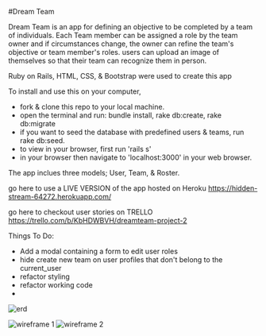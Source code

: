 #Dream Team

Dream Team is an app for defining an objective to be completed by a team of individuals. Each Team member can be assigned a role by the team owner and if circumstances change, the owner can refine the team's objective or team member's roles. users can upload an image of themselves so that their team can recognize them in person. 

Ruby on Rails, HTML, CSS, & Bootstrap were used to create this app

To install and use this on your computer, 
 * fork & clone this repo to your local machine.
 * open the terminal and run: bundle install, rake db:create, rake db:migrate
 * if you want to seed the database with predefined users & teams, run rake db:seed. 
 * to view in your browser, first run 'rails s' 
 * in your browser then navigate to 'localhost:3000' in your web browser. 

The app inclues three models; User, Team, & Roster. 

go here to use a LIVE VERSION of the app hosted on Heroku
https://hidden-stream-64272.herokuapp.com/

go here to checkout user stories on TRELLO
https://trello.com/b/KbHDWBVH/dreamteam-project-2

Things To Do:
 * Add a modal containing a form to edit user roles
 * hide create new team on user profiles that don't belong to the current_user
 * refactor styling
 * refactor working code
 * 
 
![erd](http://res.cloudinary.com/mrbrd/image/upload/v1469202018/Screenshot_2016-07-22_08.38.37_knmxjb.png)

![wireframe 1](http://res.cloudinary.com/mrbrd/image/upload/v1469166752/IMG_20160721_175720_sh4ltz.jpg)
![wireframe 2](http://res.cloudinary.com/mrbrd/image/upload/v1469202970/IMG_20160722_085025_hfeqbi.jpg)


